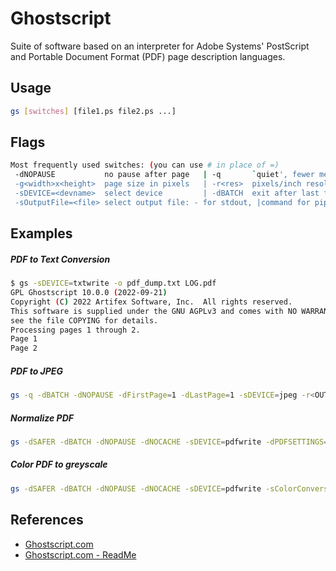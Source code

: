# Ghostscript

Suite of software based on an interpreter for Adobe Systems' PostScript and Portable Document Format (PDF) page description languages.

## Usage

```bash
gs [switches] [file1.ps file2.ps ...]
```

## Flags

```bash
Most frequently used switches: (you can use # in place of =)
 -dNOPAUSE           no pause after page   | -q       `quiet', fewer messages
 -g<width>x<height>  page size in pixels   | -r<res>  pixels/inch resolution
 -sDEVICE=<devname>  select device         | -dBATCH  exit after last file
 -sOutputFile=<file> select output file: - for stdout, |command for pipe, embed %d or %ld for page #
```

## Examples

##### PDF to Text Conversion

```bash
$ gs -sDEVICE=txtwrite -o pdf_dump.txt LOG.pdf
GPL Ghostscript 10.0.0 (2022-09-21)
Copyright (C) 2022 Artifex Software, Inc.  All rights reserved.
This software is supplied under the GNU AGPLv3 and comes with NO WARRANTY:
see the file COPYING for details.
Processing pages 1 through 2.
Page 1
Page 2
```

##### PDF to JPEG

```bash
gs -q -dBATCH -dNOPAUSE -dFirstPage=1 -dLastPage=1 -sDEVICE=jpeg -r<OUTPUT RESOLUTION> -sOutputFile=<OUTPUT>.jpg <INPUT>.pdf
```

##### Normalize PDF

```bash
gs -dSAFER -dBATCH -dNOPAUSE -dNOCACHE -sDEVICE=pdfwrite -dPDFSETTINGS=/prepress -sOutputFile=output.pdf input.pdf
```

##### Color PDF to greyscale

```bash
gs -dSAFER -dBATCH -dNOPAUSE -dNOCACHE -sDEVICE=pdfwrite -sColorConversionStrategy=Gray -dProcessColorModel=/DeviceGray -sOutputFile=output.pdf input.pdf
```

## References

- [Ghostscript.com](https://www.ghostscript.com/)
- [Ghostscript.com - ReadMe](https://ghostscript.com/docs/9.56.1/Readme.htm)
